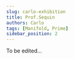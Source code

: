 ```yaml
---
slug: carlo-exhibition
title: Prof.Sequin
authors: Carlo
tags: [Manifold, Prime]
sidebar_position: 2
---
```


To be edited...